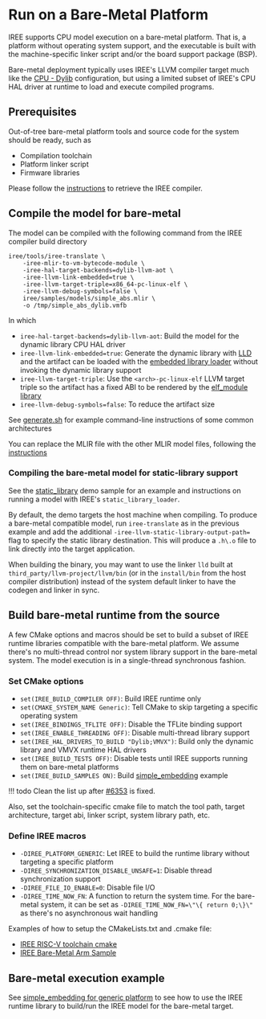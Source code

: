 # Run on a Bare-Metal Platform

IREE supports CPU model execution on a bare-metal platform. That is, a platform
without operating system support, and the executable is built with the
machine-specific linker script and/or the board support package (BSP).

Bare-metal deployment typically uses IREE's LLVM compiler target much like the
[CPU - Dylib](./cpu-dylib.md)
configuration, but using a limited subset of IREE's CPU HAL driver at runtime to
load and execute compiled programs.

## Prerequisites

Out-of-tree bare-metal platform tools and source code for the system should be
ready, such as

* Compilation toolchain
* Platform linker script
* Firmware libraries

Please follow the
[instructions](./cpu-dylib.md#get-compiler-for-cpu-native-instructions)
to retrieve the IREE compiler.

## Compile the model for bare-metal

The model can be compiled with the following command from the IREE compiler
build directory

``` shell hl_lines="3 4 5 6"
iree/tools/iree-translate \
    -iree-mlir-to-vm-bytecode-module \
    -iree-hal-target-backends=dylib-llvm-aot \
    -iree-llvm-link-embedded=true \
    -iree-llvm-target-triple=x86_64-pc-linux-elf \
    -iree-llvm-debug-symbols=false \
    iree/samples/models/simple_abs.mlir \
    -o /tmp/simple_abs_dylib.vmfb

```

In which

* `iree-hal-target-backends=dylib-llvm-aot`: Build the model for the dynamic
library CPU HAL driver
* `iree-llvm-link-embedded=true`: Generate the dynamic library with
[LLD](https://lld.llvm.org/) and the artifact can be loaded with the
[embedded library loader](https://github.com/google/iree/blob/main/iree/hal/local/loaders/embedded_library_loader.h)
without invoking the dynamic library support
* `iree-llvm-target-triple`: Use the `<arch>-pc-linux-elf` LLVM target triple so
the artifact has a fixed ABI to be rendered by the
[elf_module library](https://github.com/google/iree/tree/main/iree/hal/local/elf)
* `iree-llvm-debug-symbols=false`: To reduce the artifact size

See [generate.sh](https://github.com/google/iree/blob/main/iree/hal/local/elf/testdata/generate.sh)
for example command-line instructions of some common architectures

You can replace the MLIR file with the other MLIR model files, following the
[instructions](./cpu-dylib.md#compile-the-model)

### Compiling the bare-metal model for static-library support

See the [static_library](https://github.com/google/iree/tree/main/iree/samples/static_library)
demo sample for an example and instructions on running a model with IREE's
`static_library_loader`.

By default, the demo targets the host machine when compiling. To produce a
bare-metal compatible model, run `iree-translate` as in the previous example
and add the additional `-iree-llvm-static-library-output-path=` flag to specify
the static library destination. This will produce a `.h\.o` file to link
directly into the target application.

When building the binary, you may want to use the linker `lld` built at
`third_party/llvm-project/llvm/bin` (or in the `install/bin` from the host
compiler distribution) instead of the system default linker
to have the codegen and linker in sync.

## Build bare-metal runtime from the source

A few CMake options and macros should be set to build a subset of IREE runtime
libraries compatible with the bare-metal platform. We assume there's no
multi-thread control nor system library support in the bare-metal system. The
model execution is in a single-thread synchronous fashion.

### Set CMake options

* `set(IREE_BUILD_COMPILER OFF)`: Build IREE runtime only
* `set(CMAKE_SYSTEM_NAME Generic)`: Tell CMake to skip targeting a specific
operating system
* `set(IREE_BINDINGS_TFLITE OFF)`: Disable the TFLite binding support
* `set(IREE_ENABLE_THREADING OFF)`: Disable multi-thread library support
* `set(IREE_HAL_DRIVERS_TO_BUILD "Dylib;VMVX")`: Build only the dynamic library
and VMVX runtime HAL drivers
* `set(IREE_BUILD_TESTS OFF)`: Disable tests until IREE supports running them on
bare-metal platforms
* `set(IREE_BUILD_SAMPLES ON)`: Build
[simple_embedding](https://github.com/google/iree/tree/main/iree/samples/simple_embedding)
example

!!! todo
    Clean the list up after [#6353](https://github.com/google/iree/issues/6353)
    is fixed.

Also, set the toolchain-specific cmake file to match the tool path, target
architecture, target abi, linker script, system library path, etc.

### Define IREE macros

* `-DIREE_PLATFORM_GENERIC`: Let IREE to build the runtime library without
targeting a specific platform
* `-DIREE_SYNCHRONIZATION_DISABLE_UNSAFE=1`: Disable thread synchronization
support
* `-DIREE_FILE_IO_ENABLE=0`: Disable file I/O
* `-DIREE_TIME_NOW_FN`: A function to return the system time. For the bare-metal
system, it can be set as `-DIREE_TIME_NOW_FN=\"\{ return 0;\}\"` as there's no
asynchronous wait handling

Examples of how to setup the CMakeLists.txt and .cmake file:

* [IREE RISC-V toolchain cmake](https://github.com/google/iree/blob/main/build_tools/cmake/riscv.toolchain.cmake)
* [IREE Bare-Metal Arm Sample](https://github.com/iml130/iree-bare-metal-arm)

## Bare-metal execution example

See
[simple_embedding for generic platform](https://github.com/google/iree/blob/main/iree/samples/simple_embedding/README.md#generic-platform-support)
to see how to use the IREE runtime library to build/run the IREE model for the
bare-metal target.
